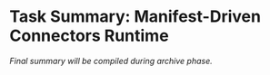 # Task Summary: Manifest-Driven Connectors Runtime

_Final summary will be compiled during archive phase._
